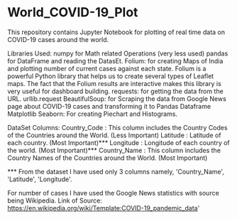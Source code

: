 # World_COVID-19_Plot
This repository contains Jupyter Notebook for plotting of real time data on COVID-19 cases around the world.


Libraries Used: numpy for Math related Operations (very less used) pandas for DataFrame and reading the DatasEt. Folium: for creating Maps of India and plotting number of current cases against each state. Folium is a powerful Python library that helps us to create several types of Leaflet maps. The fact that the Folium results are interactive makes this library is very useful for dashboard building. requests: for getting the data from the URL. urllib.request BeautifulSoup: for Scraping the data from Google News page about COVID-19 cases and transforming it to Pandas Dataframe Matplotlib Seaborn: For creating Piechart and Histograms.

DataSet Columns: Country_Code : This column includes the Country Codes of the Countries around the World. (Less Important) Latitude : Latitude of each country. (Most Important)*** Longitude : Longitude of each country of the world. (Most Important)*** Country_Name : This column includes the Country Names of the Countries around the World. (Most Important)

*** From the dataset I have used only 3 columns namely, 'Country_Name', 'Latitude', 'Longitude'. 

For number of cases I have used the Google News statistics with source being Wikipedia. Link of Source: https://en.wikipedia.org/wiki/Template:COVID-19_pandemic_data'
